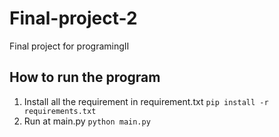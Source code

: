 # Final-project-2
Final project for programingII

## How to run the program

1. Install all the requirement in requirement.txt
    ``pip install -r requirements.txt``
2. Run at main.py
    ``python main.py``